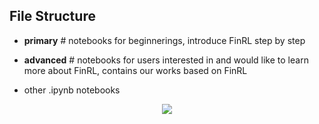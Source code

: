 ## File Structure

+ **primary**		# notebooks for beginnerings, introduce FinRL step by step

+ **advanced**  	# notebooks for users interested in and would like to learn more about FinRL, contains our works based on FinRL
       	
+ other .ipynb notebooks

<div align="center">
<img align="center" src=https://github.com/AI4Finance-Foundation/FinRL/blob/master/figs/CC6123C1-184C-4ADA-A9DB-B09FB94EBF26.png >
</div>
